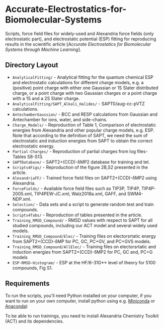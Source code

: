 # Accurate-Electrostatics-for-Biomolecular-Systems
Scripts, force field files for widely-used and Alexandria force fields (only electrostatic part), and electrostatic potential (ESP) fitting for reproducing results in the scientific article
[_Accurate Electrostatics for Biomolecular Systems through Machine Learning_].


## Directory Layout

- `AnalyticalFitting/` - Analytical fitting for the quantum chemical ESP and electrostatic calculations for different charge models, e.g. a (positive) point charge with either one Gaussian or 1S Slater distributed charge, or a
   point charge with two Gaussian charges or a point charge with a 1S and a 2S Slater charge.
- `AnalyticalFitting/SAPT_Alkali_Halides/` - SAPT0/aug-cc-pVTZ calculations.
- `AntechamberGaussian/` - BCC and RESP calculations from Gaussian and Antechamber for ions, water, and side-chains.
- `Charge_Models/` - Reproduction of Table 1, Comparison of electrostatic energies from Alexandria and other popular charge models, e.g. ESP. Note that according to the definition of SAPT, we 
   need the sum of electrostatic and induction energies from SAPT to obtain the correct electrostatic energy. 
- `Partial-Charges/` - Reproduction of partial charges from log files- Tables S8-S13.  
- `SAPTDatabase/` - SAPT2+(CCD)-δMP2 database for training and tet.
- `Scripts4Figs/` - Reproduction of the figure 2B,S2 presented in the article.
- `AlexandriaFF/` - Trained force field files on SAPT2+(CCD)-δMP2 using Alexandria.
- `ForceFields/` - Available force field files such as TIP3P, TIP4P, TIP4P-2005.xml, TIP4PEW-JC.xml, Walz2018a.xml, GAFF, and SWM4-NDP.xml. 
- `Selection/` - Data sets and a script to generate random test and train compounds. 
- `Scripts4Tabs/` - Reproduction of tables presented in the article.
- `Training_RMSD_Compound/` - RMSD values with respect to SAPT for all studied compounds, including our ACT model and several widely used models. 
- `Training_RMSD_Compound/Elec/` - Training files on electorsrtatic energy from SAPT2+(CCD)-δMP for PC, GC, PC+GV, and PC+GVS models.  
- `Training_RMSD_Compound/AllElec/` - Training files on electorsrtatic and induction energies from SAPT2+(CCD)-δMP2 for PC, GC and, PC+G models
- `ESP-RMSD-Histogram/` - ESP at the HF/6-31G** level of theory for 5100 compounds, Fig S1.

## Requirements

To run the scripts, you'll need Python installed on your computer, if you want to run on your own computer,
install python using e.g. [Miniconda](https://conda.io/miniconda.html) or [Anaconda](https://docs.conda.io))

To be able to run trainings, you need to install Alexandria Chemistry Toolkit (ACT) and its dependencies.
